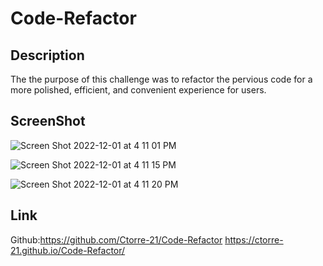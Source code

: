 # Code-Refactor

## Description
The the purpose of this challenge was to refactor the pervious code for a more polished, efficient, and convenient experience for users.

## ScreenShot
![Screen Shot 2022-12-01 at 4 11 01 PM](https://user-images.githubusercontent.com/106834675/205160442-aa065528-ac6e-4ee3-aa90-84b0644b5375.png)

![Screen Shot 2022-12-01 at 4 11 15 PM](https://user-images.githubusercontent.com/106834675/205160619-9cc2c2e8-969d-49ee-b3c9-f78fb0a0404e.png)

![Screen Shot 2022-12-01 at 4 11 20 PM](https://user-images.githubusercontent.com/106834675/205160631-ad44883e-5dea-492e-82ad-64dce627d574.png)

## Link
Github:https://github.com/Ctorre-21/Code-Refactor 
https://ctorre-21.github.io/Code-Refactor/




